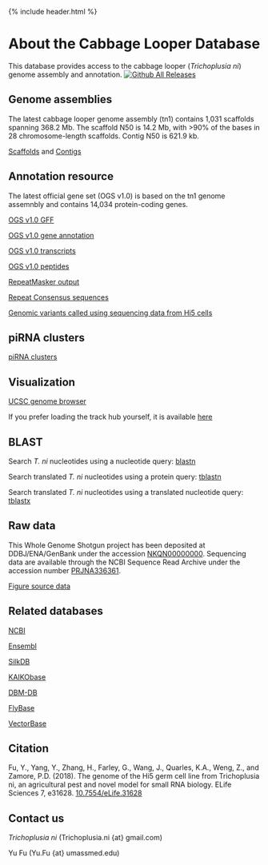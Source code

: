 ---
---

{% include header.html %}

# About the Cabbage Looper Database
This database provides access to the cabbage looper (*Trichoplusia ni*) genome assembly and annotation. [![Github All Releases](https://img.shields.io/github/downloads/weng-lab/cabbagelooper/total.svg?style=flat-square)](https://github.com/weng-lab/cabbagelooper)
## Genome assemblies
The latest cabbage looper genome assembly (tn1) contains 1,031 scaffolds spanning 368.2 Mb. The scaffold N50 is 14.2 Mb, with >90% of the bases in 28 chromosome-length scaffolds. Contig N50 is 621.9 kb. 

[Scaffolds](https://github.com/weng-lab/cabbagelooper/releases/download/v1.0-scaffolds-and-contigs/tn1.scaffolds.fasta.gz) and [Contigs](https://github.com/weng-lab/cabbagelooper/releases/download/v1.0-scaffolds-and-contigs/tn1.contigs.fasta.gz)

## Annotation resource
The latest official gene set (OGS v1.0) is based on the tn1 genome assemnbly and contains 14,034 protein-coding genes.

[OGS v1.0 GFF](https://github.com/weng-lab/cabbagelooper/releases/download/v1-annotation/tn1.genes.gff.gz)

[OGS v1.0 gene annotation](https://github.com/weng-lab/cabbagelooper/releases/download/v1-annotation/tn1.annotation.txt.gz)

[OGS v1.0 transcripts](https://github.com/weng-lab/cabbagelooper/releases/download/v1-annotation/tn1.transcripts.fasta.gz)

[OGS v1.0 peptides](https://github.com/weng-lab/cabbagelooper/releases/download/v1-annotation/tn1.pep.fasta.gz)

[RepeatMasker output](https://github.com/weng-lab/cabbagelooper/releases/download/v1.0-scaffolds-and-contigs/tn1.rmsk_out.gz)

[Repeat Consensus sequences](https://github.com/weng-lab/cabbagelooper/releases/download/v1.0-scaffolds-and-contigs/tn1.repeatmodeler.fasta.gz)

[Genomic variants called using sequencing data from Hi5 cells](https://github.com/weng-lab/cabbagelooper/releases/download/v1-annotation/tn1.Hi5.tetraploid.vcf.gz)
<!---[TODO microRNA annotation]--->

## piRNA clusters
[piRNA clusters](https://github.com/weng-lab/cabbagelooper/releases/download/v1-annotation/tn1.piRNAclusters.tar.gz)

## Visualization

[UCSC genome browser](http://genome.ucsc.edu/cgi-bin/hgTracks?hubUrl=http://zlab-trackhub.umassmed.edu/yfu/insects/hub.txt&db=hub_129615_cl_v0.8.2)

If you prefer loading the track hub yourself, it is available [here](http://zlab-trackhub.umassmed.edu/yfu/insects/hub.txt)

## BLAST

Search *T. ni* nucleotides using a nucleotide query: [blastn](https://blast.ncbi.nlm.nih.gov/Blast.cgi?PAGE_TYPE=BlastSearch&USER_FORMAT_DEFAULTS=on&SET_SAVED_SEARCH=true&PAGE=Nucleotides&PROGRAM=blastn&GAPCOSTS=5%202&MATCH_SCORES=2,-3&DATABASE=Whole_Genome_Shotgun_contigs&BLAST_PROGRAMS=blastn&MAX_NUM_SEQ=100&SHORT_QUERY_ADJUST=on&EXPECT=10&WORD_SIZE=7&REPEATS=repeat_9606&TEMPLATE_TYPE=0&TEMPLATE_LENGTH=0&FILTER=L&FILTER=m&EQ_MENU=336361%3A%20Trichoplusia%20ni%20isolate%3Aovarian%20cell%20line%20Hi5&DB_GROUP=WGSBioProj&PROG_DEFAULTS=on&SHOW_OVERVIEW=true&SHOW_LINKOUT=true&ALIGNMENT_VIEW=Pairwise&MASK_CHAR=2&MASK_COLOR=1&GET_SEQUENCE=true&NEW_VIEW=false&NCBI_GI=false&NUM_OVERVIEW=100&DESCRIPTIONS=100&ALIGNMENTS=100&FORMAT_OBJECT=Alignment&FORMAT_TYPE=HTML&SHOW_CDS_FEATURE=false)

Search translated *T. ni* nucleotides using a protein query: [tblastn](https://blast.ncbi.nlm.nih.gov/Blast.cgi?PAGE_TYPE=BlastSearch&USER_FORMAT_DEFAULTS=on&SET_SAVED_SEARCH=true&PAGE=Translations&PROGRAM=tblastn&GAPCOSTS=11%201&DATABASE=Whole_Genome_Shotgun_contigs&MAX_NUM_SEQ=100&EXPECT=10&WORD_SIZE=6&MATRIX_NAME=BLOSUM62&COMPOSITION_BASED_STATISTICS=2&FILTER=L&EQ_MENU=336361%3A%20Trichoplusia%20ni%20isolate%3Aovarian%20cell%20line%20Hi5&DB_GROUP=WGSBioProj&BLAST_PROGRAMS=tblastn&SHOW_OVERVIEW=true&SHOW_LINKOUT=true&ALIGNMENT_VIEW=Pairwise&MASK_CHAR=2&MASK_COLOR=1&GET_SEQUENCE=true&NEW_VIEW=true&NCBI_GI=false&NUM_OVERVIEW=100&DESCRIPTIONS=100&ALIGNMENTS=100&FORMAT_OBJECT=Alignment&FORMAT_TYPE=HTML&SHOW_CDS_FEATURE=false)

Search translated *T. ni* nucleotides using a translated nucleotide query: [tblastx](https://blast.ncbi.nlm.nih.gov/Blast.cgi?PAGE_TYPE=BlastSearch&USER_FORMAT_DEFAULTS=on&SET_SAVED_SEARCH=true&PAGE=Translations&PROGRAM=tblastx&GAPCOSTS=11%201&DATABASE=Whole_Genome_Shotgun_contigs&MAX_NUM_SEQ=100&EXPECT=10&WORD_SIZE=3&MATRIX_NAME=BLOSUM62&COMPOSITION_BASED_STATISTICS=0&FILTER=L&EQ_MENU=336361%3A%20Trichoplusia%20ni%20isolate%3Aovarian%20cell%20line%20Hi5&DB_GROUP=WGSBioProj&BLAST_PROGRAMS=tblastx&SHOW_OVERVIEW=true&SHOW_LINKOUT=true&ALIGNMENT_VIEW=Pairwise&MASK_CHAR=2&MASK_COLOR=1&GET_SEQUENCE=true&NEW_VIEW=true&NCBI_GI=false&NUM_OVERVIEW=100&DESCRIPTIONS=100&ALIGNMENTS=100&FORMAT_OBJECT=Alignment&FORMAT_TYPE=HTML&SHOW_CDS_FEATURE=false)

## Raw data
This Whole Genome Shotgun project has been deposited at DDBJ/ENA/GenBank
under the accession [NKQN00000000](https://www.ncbi.nlm.nih.gov/nuccore/NKQN00000000).
Sequencing data are available through the NCBI Sequence Read Archive under the accession number [PRJNA336361](https://www.ncbi.nlm.nih.gov/bioproject/PRJNA336361).

[Figure source data](https://github.com/weng-lab/cabbagelooper/releases/download/v1-source-data/figure_source_data.zip)


## Related databases
[NCBI](http://www.ncbi.nlm.nih.gov/)

[Ensembl](http://www.ensembl.org/index.html)

[SilkDB](http://silkworm.genomics.org.cn/)

[KAIKObase](http://sgp.dna.affrc.go.jp/KAIKObase/)

[DBM-DB](http://iae.fafu.edu.cn/DBM/index.php)

[FlyBase](http://flybase.org/)

[VectorBase](https://www.vectorbase.org/)


## Citation
Fu, Y., Yang, Y., Zhang, H., Farley, G., Wang, J., Quarles, K.A., Weng, Z., and Zamore, P.D. (2018). The genome of the Hi5 germ cell line from Trichoplusia ni, an agricultural pest and novel model for small RNA biology. ELife Sciences 7, e31628. [10.7554/eLife.31628](https://doi.org/10.7554/eLife.31628)

## Contact us
*Trichoplusia ni* (Trichoplusia.ni {at} gmail.com)

Yu Fu (Yu.Fu {at} umassmed.edu)
